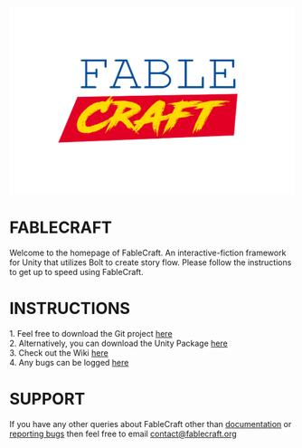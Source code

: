 <html>
    <head>
        <title> FableCraft Framework </title>
    </head>
    <body>
        <img align="centre" width="510" height="330" src="https://github.com/mylesblasonato/fablecraft.github.io/blob/main/4JDbDj.png?raw=true">
        <br>
        <h1> FABLECRAFT </h1>
        <p> 
            Welcome to the homepage of FableCraft. An interactive-fiction framework for Unity that utilizes Bolt to create story flow. Please follow the instructions to get up to speed using FableCraft.
        </p>
        <h1> INSTRUCTIONS </h1>
        <p> 
            1. Feel free to download the Git project <a href="https://github.com/mylesblasonato/FableCraft.git">here</a><br>
            2. Alternatively, you can download the Unity Package <a href="https://github.com/mylesblasonato/FableCraft/blob/main/FableCraft/Packages/FableCraft_2020.1.1.unitypackage?raw=true">here</a><br>
            3. Check out the Wiki <a href="http://wiki.fablecraft.org/">here</a><br>
            4. Any bugs can be logged <a href="https://www.jotform.com/203217781850051">here</a><br>
        </p>
        <h1> SUPPORT </h1>
        <p> 
            If you have any other queries about FableCraft other than <a href="http://wiki.fablecraft.org/">documentation</a> or <a href="https://www.jotform.com/203217781850051">reporting bugs</a> then feel free to email <a href="mailto:contact@fablecraft.org">contact@fablecraft.org</a>
        </p>
    </body>
</html>
